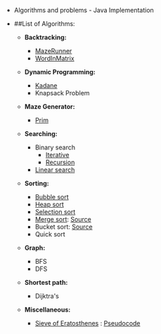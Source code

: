 * Algorithms and problems - Java Implementation
* ##List of Algorithms:
	
	* **Backtracking:**
		* [MazeRunner](https://github.com/pratham87/Algorithms/blob/master/src/main/java/backtracking/MazeRunner.java)
		* [WordInMatrix](https://github.com/pratham87/Algorithms/blob/master/src/main/java/backtracking/WordInMatrix.java)
		
	* **Dynamic Programming:**
		* [Kadane](https://github.com/pratham87/Algorithms/blob/master/src/main/java/dynamicProgramming/Kadane.java)
		* Knapsack Problem
		
	* **Maze Generator:**
		* [Prim](https://github.com/pratham87/Algorithms/blob/master/src/main/java/mazeGenerator/Prim.java)
		
	* **Searching:**
		* Binary search
			* [Iterative](https://github.com/pratham87/Algorithms/blob/master/src/main/java/searching/BinarySearchUsingIterations.java)
			* [Recursion](https://github.com/pratham87/Algorithms/blob/master/src/main/java/searching/BinarySearchUsingRecursion.java)
		* [Linear search](https://github.com/pratham87/Algorithms/blob/master/src/main/java/searching/LinearSearch.java)
	
	* **Sorting:**
		* [Bubble sort](https://github.com/pratham87/Algorithms/blob/master/src/main/java/sorting/BubbleSort.java)
		* [Heap sort](https://github.com/pratham87/Algorithms/blob/master/src/main/java/sorting/HeapSort.java)
		* [Selection sort](https://github.com/pratham87/Algorithms/blob/master/src/main/java/sorting/SelectionSort.java)
		* [Merge sort](https://github.com/pratham87/Algorithms/blob/master/src/main/java/sorting/MergeSort.java): [Source](http://quiz.geeksforgeeks.org/merge-sort/)
		* Bucket sort: [Source](http://www.growingwiththeweb.com/2015/06/bucket-sort.html#code)
		* Quick sort
		
	* **Graph:**
		* BFS
		* DFS
		
	* **Shortest path:**
		* Dijktra's
		
	* **Miscellaneous:**
		* [Sieve of Eratosthenes](https://github.com/pratham87/Algorithms/blob/master/src/main/java/miscellaneous/SieveOfEratosthenes.java) : [Pseudocode](https://en.wikipedia.org/wiki/Sieve_of_Eratosthenes)
